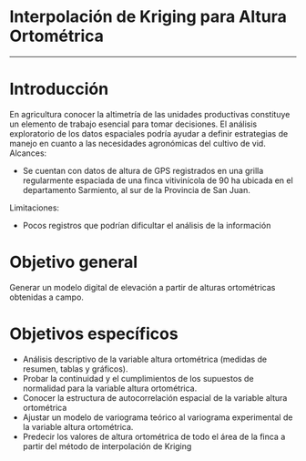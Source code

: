
# Interpolación de Kriging para Altura Ortométrica
------------------

# Introducción
En agricultura conocer la altimetría de las unidades productivas constituye un elemento de trabajo esencial para tomar
decisiones. El análisis exploratorio de los datos espaciales podría ayudar a definir estrategias de manejo en cuanto a
las necesidades agronómicas del cultivo de vid.
Alcances:
- Se cuentan con datos de altura de GPS registrados en una grilla regularmente espaciada de una finca
vitivinícola de 90 ha ubicada en el departamento Sarmiento, al sur de la Provincia de San Juan.

Limitaciones:
- Pocos registros que podrían dificultar el análisis de la información

# Objetivo general
Generar un modelo digital de elevación a partir de alturas ortométricas obtenidas a campo.

# Objetivos específicos

- Análisis descriptivo de la variable altura ortométrica (medidas de resumen, tablas y gráficos).
- Probar la continuidad y el cumplimientos de los supuestos de normalidad para la variable altura ortométrica.
- Conocer la estructura de autocorrelación espacial de la variable altura ortométrica
- Ajustar un modelo de variograma teórico al variograma experimental de la variable altura ortométrica.
- Predecir los valores de altura ortométrica de todo el área de la finca a partir del método de interpolación de
Kriging
